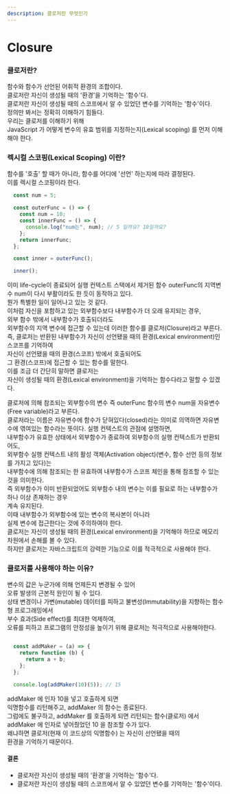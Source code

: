 ```yaml
---
description: 클로저란 무엇인가
---
```


# Closure

### 클로저란?

함수와 함수가 선언된 어휘적 환경의 조합이다.\
클로저란 자신이 생성될 때의 '환경'을 기억하는 '함수'다.\
클로저란 자신이 생성될 때의 스코프에서 알 수 있었던 변수를 기억하는 '함수'이다.\
정의만 봐서는 정확히 이해하기 힘들다.\
우리는 클로저를 이해하기 위해\
JavaScript 가 어떻게 변수의 유효 범위를 지정하는지(Lexical scoping) 를 먼저 이해해야 한다.



### 렉시컬 스코핑(Lexical Scoping) 이란?

함수를 '호출' 할 때가 아니라, 함수를 어디에 '선언' 하는지에 따라 결정된다. \
이를 렉시컬 스코핑이라 한다.

```javascript
  const num = 5;

  const outerFunc = () => {
    const num = 10;
    const innerFunc = () => {
      console.log("num는", num); // 5 일까요? 10일까요?
    };
    return innerFunc;
  };

  const inner = outerFunc();

  inner();
```

이미 life-cycle이 종료되어 실행 컨텍스트 스택에서 제거된 함수 outerFunc의 지역변수 num이 다시 부활이라도 한 듯이 동작하고 있다. \
뭔가 특별한 일이 일어나고 있는 것 같다. \
이처럼 자신을 포함하고 있는 외부함수보다 내부함수가 더 오래 유지되는 경우, \
외부 함수 밖에서 내부함수가 호출되더라도 \
외부함수의 지역 변수에 접근할 수 있는데 이러한 함수를 클로저(Closure)라고 부른다. \
즉, 클로저는 반환된 내부함수가 자신이 선언됐을 때의 환경(Lexical environment)인 스코프를 기억하여 \
자신이 선언됐을 때의 환경(스코프) 밖에서 호출되어도 \
그 환경(스코프)에 접근할 수 있는 함수를 말한다. \
이를 조금 더 간단히 말하면 클로저는 \
자신이 생성될 때의 환경(Lexical environment)을 기억하는 함수다라고 말할 수 있겠다.



클로저에 의해 참조되는 외부함수의 변수 즉 outerFunc 함수의 변수 num을 자유변수(Free variable)라고 부른다. \
클로저라는 이름은 자유변수에 함수가 닫혀있다(closed)라는 의미로 의역하면 자유변수에 엮여있는 함수라는 뜻이다. 실행 컨텍스트의 관점에 설명하면, \
내부함수가 유효한 상태에서 외부함수가 종료하여 외부함수의 실행 컨텍스트가 반환되어도, \
외부함수 실행 컨텍스트 내의 활성 객체(Activation object)(변수, 함수 선언 등의 정보를 가지고 있다)는 \
내부함수에 의해 참조되는 한 유효하여 내부함수가 스코프 체인을 통해 참조할 수 있는 것을 의미한다. \
즉 외부함수가 이미 반환되었어도 외부함수 내의 변수는 이를 필요로 하는 내부함수가 하나 이상 존재하는 경우 \
계속 유지된다. \
이때 내부함수가 외부함수에 있는 변수의 복사본이 아니라 \
실제 변수에 접근한다는 것에 주의하여야 한다. \
클로저는 자신이 생성될 때의 환경(Lexical environment)을 기억해야 하므로 메모리 차원에서 손해를 볼 수 있다. \
하지만 클로저는 자바스크립트의 강력한 기능으로 이를 적극적으로 사용해야 한다.&#x20;

###

### 클로저를 사용해야 하는 이유?

변수의 값은 누군가에 의해 언제든지 변경될 수 있어 \
오류 발생의 근본적 원인이 될 수 있다. \
상태 변경이나 가변(mutable) 데이터를 피하고 불변성(Immutability)을 지향하는 함수형 프로그래밍에서 \
부수 효과(Side effect)를 최대한 억제하여, \
오류를 피하고 프로그램의 안정성을 높이기 위해 클로저는 적극적으로 사용해야한다.

```javascript

  const addMaker = (a) => {
    return function (b) {
      return a + b;
    };
  };

  console.log(addMaker(10)(5)); // 15
```

addMaker 에 인자 10을 넣고 호출하게 되면 \
익명함수를 리턴해주고, addMaker 의 함수는 종료된다.\
그럼에도 불구하고, addMaker 를 호출하게 되면 리턴되는 함수(클로저) 에서\
addMaker 에 인자로 넣어줬었던 10 을 참조할 수가 있다.\
왜냐하면 클로저(현재 이 코드상의 익명함수) 는 자신이 선언됐을 때의 \
환경을 기억하기 때문이다.



#### 결론

* 클로저란 자신이 생성될 때의 '환경'을 기억하는 '함수'다.
* 클로저란 자신이 생성될 때의 스코프에서 알 수 있었던 변수를 기억하는 '함수'이다.

###
